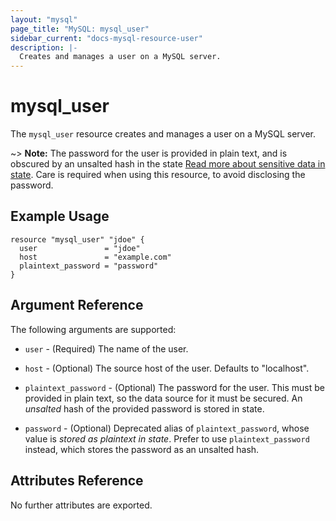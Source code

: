```yaml
---
layout: "mysql"
page_title: "MySQL: mysql_user"
sidebar_current: "docs-mysql-resource-user"
description: |-
  Creates and manages a user on a MySQL server.
---
```


# mysql\_user

The ``mysql_user`` resource creates and manages a user on a MySQL
server.

~> **Note:** The password for the user is provided in plain text, and is
obscured by an unsalted hash in the state
[Read more about sensitive data in state](/docs/state/sensitive-data.html).
Care is required when using this resource, to avoid disclosing the password.

## Example Usage

```hcl
resource "mysql_user" "jdoe" {
  user               = "jdoe"
  host               = "example.com"
  plaintext_password = "password"
}
```

## Argument Reference

The following arguments are supported:

* `user` - (Required) The name of the user.

* `host` - (Optional) The source host of the user. Defaults to "localhost".

* `plaintext_password` - (Optional) The password for the user. This must be
  provided in plain text, so the data source for it must be secured.
  An _unsalted_ hash of the provided password is stored in state.

* `password` - (Optional) Deprecated alias of `plaintext_password`, whose
  value is *stored as plaintext in state*. Prefer to use `plaintext_password`
  instead, which stores the password as an unsalted hash.

## Attributes Reference

No further attributes are exported.
